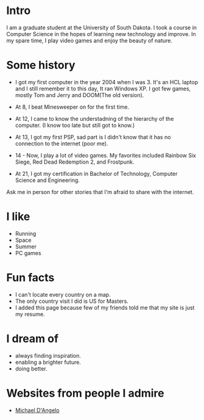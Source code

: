 
# Intro

I am a graduate student at the University of South Dakota. I took a course in Computer Science in the hopes of learning new technology and improve. In my spare time, I play video games and enjoy the beauty of nature.

# Some history

- I got my first computer in the year 2004 when I was 3. It's an HCL laptop and I still remember it to this day, It ran Windows XP. I got few games, mostly Tom and Jerry and DOOM(The old version).

- At 8, I beat Minesweeper on for the first time.

- At 12, I came to know the understadning of the hierarchy of the computer. (I know too late but still got to know.)

- At 13, I got my first PSP, sad part is I didn't know that it has no connection to the internet (poor me).

- 14 - Now, I play a lot of video games. My favorites included Rainbow Six Siege, Red Dead Redemption 2, and Frostpunk.

- At 21, I got my certification in Bachelor of Technology, Computer Science and Engineering.

Ask me in person for other stories that I'm afraid to share with the internet.

# I like

- Running
- Space
- Summer
- PC games

# Fun facts

- I can't locate every country on a map.
- The only country visit I did is US for Masters.
- I added this page because few of my friends told me that my site is just my resume.

# I dream of

- always finding inspiration.
- enabling a brighter future.
- doing better.

# Websites from people I admire

- [Michael D'Angelo](https://mldangelo.com/)